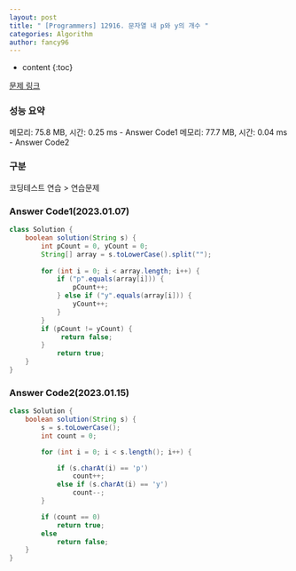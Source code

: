 ```yaml
---
layout: post
title: " [Programmers] 12916. 문자열 내 p와 y의 개수 "
categories: Algorithm
author: fancy96
---
```

* content
{:toc}

[문제 링크](https://school.programmers.co.kr/learn/courses/30/lessons/12916)

### 성능 요약

메모리: 75.8 MB, 시간: 0.25 ms - Answer Code1
메모리: 77.7 MB, 시간: 0.04 ms - Answer Code2

### 구분

코딩테스트 연습 > 연습문제

### Answer Code1(2023.01.07)

``` java
class Solution {
	boolean solution(String s) {
		int pCount = 0, yCount = 0;
		String[] array = s.toLowerCase().split(""); 
		
		for (int i = 0; i < array.length; i++) {
			if ("p".equals(array[i])) { 
				pCount++;
			} else if ("y".equals(array[i])) {
				yCount++;
			}
		}
		if (pCount != yCount) {
			 return false;
		}
			return true;
	}
}
```

### Answer Code2(2023.01.15)

``` java
class Solution {
    boolean solution(String s) {
        s = s.toLowerCase();
        int count = 0;

        for (int i = 0; i < s.length(); i++) {

            if (s.charAt(i) == 'p')
                count++;
            else if (s.charAt(i) == 'y')
                count--;
        }

        if (count == 0)
            return true;
        else
            return false;
    }
}
```

